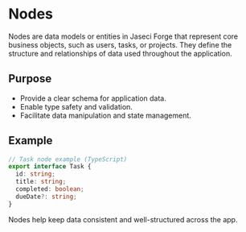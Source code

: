 # Nodes

Nodes are data models or entities in Jaseci Forge that represent core business objects, such as users, tasks, or projects. They define the structure and relationships of data used throughout the application.

## Purpose
- Provide a clear schema for application data.
- Enable type safety and validation.
- Facilitate data manipulation and state management.

## Example
```ts
// Task node example (TypeScript)
export interface Task {
  id: string;
  title: string;
  completed: boolean;
  dueDate?: string;
}
```

Nodes help keep data consistent and well-structured across the app. 